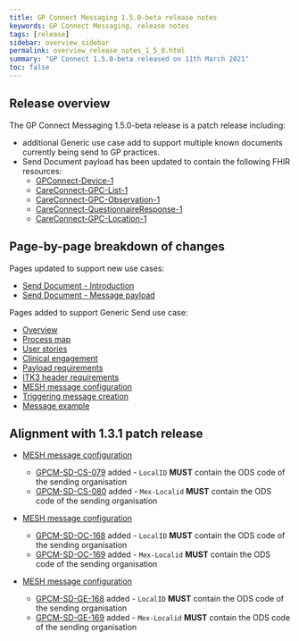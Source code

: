 ```yaml
---
title: GP Connect Messaging 1.5.0-beta release notes
keywords: GP Connect Messaging, release notes
tags: [release]
sidebar: overview_sidebar
permalink: overview_release_notes_1_5_0.html
summary: "GP Connect 1.5.0-beta released on 11th March 2021"
toc: false
---
```


## Release overview ##

The GP Connect Messaging 1.5.0-beta release is a patch release including:

- additional Generic use case add to support multiple known documents currently being send to GP practices.
- Send Document payload has been updated to contain the following FHIR resources:
  - [GPConnect-Device-1](https://fhir.nhs.uk/STU3/StructureDefinition/GPConnect-Device-1)
  - [CareConnect-GPC-List-1](https://fhir.nhs.uk/STU3/StructureDefinition/CareConnect-GPC-List-1)
  - [CareConnect-GPC-Observation-1](https://fhir.nhs.uk/STU3/StructureDefinition/CareConnect-GPC-Observation-1)
  - [CareConnect-QuestionnaireResponse-1](https://fhir.nhs.uk/STU3/StructureDefinition/CareConnect-QuestionnaireResponse-1)
  - [CareConnect-GPC-Location-1](https://fhir.nhs.uk/STU3/StructureDefinition/CareConnect-GPC-Location-1)

 
## Page-by-page breakdown of changes ##

Pages updated to support new use cases:
- [Send Document - Introduction](senddocument.html)
- [Send Document - Message payload](senddocument_payload.html)


Pages added to support Generic Send use case:
- [Overview](senddocument_generic_overview.html)
- [Process map](sendmessage_generic_process.html)
- [User stories](senddocument_generic_userstories.html)
- [Clinical engagement](senddocument_generic_busreq_clinical.html)
- [Payload requirements](senddocument_generic_payload.html)
- [ITK3 header requirements](senddocument_generic_itk3.html)
- [MESH message configuration](senddocument_generic_mesh.html)
- [Triggering message creation](senddocument_generic_trigger.html)
- [Message example](senddocument_generic_example.html)


## Alignment with 1.3.1 patch release ##

- [MESH message configuration](senddocument_fedcon_mesh.html)
  - [GPCM-SD-CS-079](senddocument_fedcon_mesh.html#GPCM-SD-CS-079) added - `LocalID` **MUST** contain the ODS code of the sending organisation
  - [GPCM-SD-CS-080](senddocument_fedcon_mesh.html#GPCM-SD-CS-080) added - `Mex-Localid` **MUST** contain the ODS code of the sending organisation

- [MESH message configuration](senddocument_oc_mesh.html)
  - [GPCM-SD-OC-168](senddocument_oc_mesh.html#GPCM-SD-OC-168) added - `LocalID` **MUST** contain the ODS code of the sending organisation
  - [GPCM-SD-OC-169](senddocument_oc_mesh.html#GPCM-SD-OC-169) added - `Mex-Localid` **MUST** contain the ODS code of the sending organisation 
  
- [MESH message configuration](senddocument_generic_mesh.html)
  - [GPCM-SD-GE-168](senddocument_generic_mesh.html#GPCM-SD-GE-168) added - `LocalID` **MUST** contain the ODS code of the sending organisation
  - [GPCM-SD-GE-169](senddocument_generic_mesh.html#GPCM-SD-GE-169) added - `Mex-Localid` **MUST** contain the ODS code of the sending organisation 